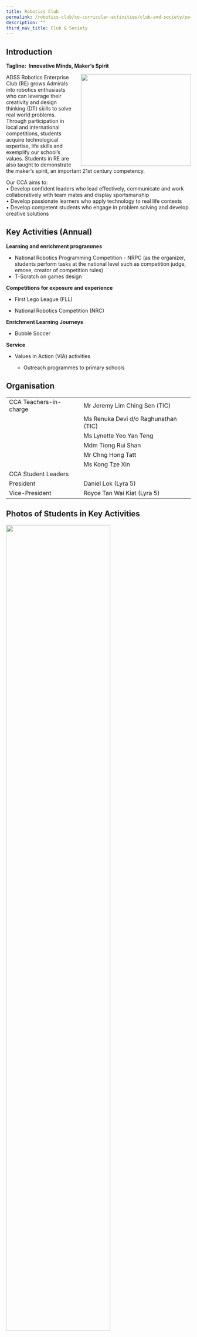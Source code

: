 ```yaml
---
title: Robotics Club
permalink: /robotics-club/co-curricular-activities/club-and-society/permalink/
description: ""
third_nav_title: Club & Society
---
```

Introduction
------------

**Tagline:  Innovative Minds, Maker’s Spirit**

<img src="/images/rb1.jpg" style="width:300px;height:250px;margin-left:15px;" align = "right">

ADSS Robotics Enterprise Club (RE) grows Admirals into robotics enthusiasts who can leverage their creativity and design thinking (DT) skills to solve real world problems. Through participation in local and international competitions, students acquire technological expertise, life skills and exemplify our school’s values. Students in RE are also taught to demonstrate the maker’s spirit, an important 21st century competency.  

Our CCA aims to:  
• Develop confident leaders who lead effectively, communicate and work collaboratively with team mates and display sportsmanship  
• Develop passionate learners who apply technology to real life contexts  
• Develop competent students who engage in problem solving and develop creative solutions

Key Activities (Annual)
-----------------------

**Learning and enrichment programmes**  

*   National Robotics Programming Competition - NRPC (as the organizer, students perform tasks at the national level such as competition judge, emcee, creator of competition rules)
*   T-Scratch on games design

**Competitions for exposure and experience**

*   First Lego League (FLL)  
    
*   National Robotics Competition (NRC)  
    

**Enrichment Learning Journeys**  

*   Bubble Soccer

**Service**  

*   Values in Action (VIA) activities

	*   Outreach programmes to primary schools

Organisation
------------

|  |  |
|---|---|
| CCA Teachers-in-charge | Mr Jeremy Lim Ching Sen (TIC) |
|   | Ms Renuka Devi d/o Raghunathan (TIC) |
|   | Ms Lynette Yeo Yan Teng |
|   | Mdm Tiong Rui Shan |
|   |  Mr Chng Hong Tatt |
|   |  Ms Kong Tze Xin |
| CCA Student Leaders |  |
|  President |  Daniel Lok (Lyra 5) |
|  Vice-President |  Royce Tan Wai Kiat (Lyra 5) |

Photos of Students in Key Activities
------------------------------------

<img src="/images/rb2.jpg"
		 style="width:75%">

<p style="text-align: center;">First Lego League (FLL) 2018 Overall Champions:<br>Admirals emerged victorious in FLL Singapore and represented the nation on the world stage in Houston, USA.</p>

<img src="/images/rb3.jpg"
		 style="width:75%">

<p style="text-align: center;">World Robotics Olympiad (WRO) 2018:<br>Poh Hian (Sec 4), Kai Zhe (Sec 2) and Jarrett (Sec 2) in action in Chiang Mai, Thailand. They emerged overall champions in the National Robotics Competition 2018 and were given the opportunity to represent Singapore at the WRO.</p>

<img src="/images/rb4.jpg"
		 style="width:75%">

<p style="text-align: center;">First Lego League 2019:<br>Yi Xian (Sec 3), Sheng Hui (Sec 3), Lex Lee (Sec 4) and Hyeong Hu (Sec 3) won the 2nd Runner Up in the Overall Championship Category of the First Lego League 2019.</p>

<img src="/images/rb5.jpg"
		 style="width:75%">

<p style="text-align: center;">First Lego League 2019:<br>Isaac (Sec 4), Yi Da (Sec 3), Bryan (Sec 2), Joel (Sec 3) and Dawson (Sec 4) achieved 2nd Runner Up in the Mechanical Design Category of the First Lego League 2019.</p>

<img src="/images/rb6.jpg"
		 style="width:75%">

<p style="text-align: center;">First Lego League 2019:<br>Poh Hian (Sec 4), Daniel (Sec 2) and Qi Rui (Sec 2) achieved 2nd Runner Up in the Robot Performance Category of the First Lego League 2019.</p>

<img src="/images/rb7.jpg"
		 style="width:75%">

<p style="text-align: center;">Student Leadership in Action - Chairperson of RE, Samuel (Sec 4) setting expectations for club members.<br>Student leaders of the club are given many opportunities to hone their leadership skills.</p>

<img src="/images/rb8.jpg"
		 style="width:75%">

<p style="text-align: center;">Student Leadership in Action – Assistant Master Programmer (Upper Sec), Poh Hian (Sec 4) explaining about programming to members, an example of how Admirals can build their confidence in oral communication skills.</p>

<img src="/images/rb9.jpg"
		 style="width:75%">

<p style="text-align: center;">CCA Recruitment 2019:<br>Samuel (Sec 4) showcasing his self-created autonomous robot dog. Admirals in RE are encouraged to bring their creative ideas to life.</p>

<img src="/images/rb10.jpg"
		 style="width:75%">

<p style="text-align: center;">CCA Recruitment 2019:<br>Nicklaus (Sec 4) interacting with parents of prospective students who are interested to join the club..</p>

<img src="/images/rb11.jpg"
		 style="width:75%">

<p style="text-align: center;">CCA Experience 2019:<br>Dawson (Sec 4) and Isaac (Sec 4) sharing about interesting activities of the club with Secondary 1 students.</p>

<img src="/images/rb12.jpg"
		 style="width:75%">

<p style="text-align: center;">Primary School Outreach:<br>Engagement with Innova Primary School. The club regularly collaborates with primary schools to enhance the robotics experience of primary school pupils.</p>

<img src="/images/rb13.jpg"
		 style="width:75%">

<p style="text-align: center;">Primary School Outreach:<br>Cheng Yuan (Sec 3) and Kai Xiang (Sec 2) hone their communication skills as they introduce primary school students to robotics during their visit.</p>
